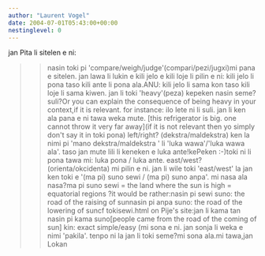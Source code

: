 ```yaml
---
author: "Laurent Vogel"
date: 2004-07-01T05:43:00+00:00
nestinglevel: 0
---
```

jan Pita li sitelen e ni:
>> nasin toki pi 'compare/weigh/judge'(compari/pezi/jugxi)mi pana e sitelen. jan lawa li lukin e kili jelo e kili loje li pilin e ni: kili jelo li pona taso kili ante li pona ala.ANU: kili jelo li sama kon taso kili loje li sama kiwen.
> jan li toki 'heavy'(peza) kepeken nasin seme?suli?Or you can explain the consequence of being heavy in your context,if it is relevant. for instance: ilo lete ni li suli. jan li ken ala pana e ni tawa weka mute. \[this refrigerator is big. one cannot throw it very far away\](if it is not relevant then yo simply don't say it in toki pona)
> left/right? (dekstra/maldekstra)
>> ken la nimi pi 'mano dekstra/maldekstra ' li 'luka wawa'/'luka wawa
> ala'. taso jan mute lili li keneken e luka ante!kePeken :-)toki ni li pona tawa mi: luka pona / luka ante.
> east/west? (orienta/okcidenta)
>> mi pilin e ni. jan li wile toki 'east/west' la jan ken toki e '(ma
> pi) suno sewi / (ma pi) suno anpa'. mi nasa ala nasa?ma pi suno sewi =
> the land where the sun is high =
> equatorial regions ?it would be rather:nasin pi sewi suno: the road of the raising of sunnasin pi anpa suno: the road of the lowering of suncf tokisewi.html on Pije's site:jan li kama tan nasin pi kama suno\[people came from the road of the coming of sun\]
> kin: exact simple/easy (mi sona e ni. jan sonja li weka e
> nimi 'pakila'. tenpo ni la jan li toki seme?mi sona ala.mi tawa,jan Lokan